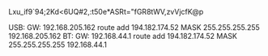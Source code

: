 Lxu_if9`94;2Kd<6UQ#2,:t50e*ASRt="fGR8tWV,zvVjcfK@p

USB:
GW: 192.168.205.162
route add 194.182.174.52 MASK 255.255.255.255 192.168.205.162
BT:
GW: 192.168.44.1
route add 194.182.174.52 MASK 255.255.255.255 192.168.44.1


